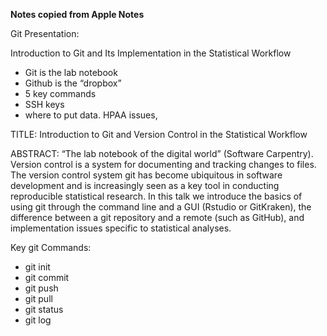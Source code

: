 

**Notes copied from Apple Notes**

Git Presentation:

Introduction to Git and Its Implementation in the Statistical Workflow

- Git is the lab notebook
- Github is the “dropbox”
- 5 key commands
- SSH keys
- where to put data. HPAA issues, 



TITLE: Introduction to Git and Version Control in the Statistical Workflow

ABSTRACT: 
  “The lab notebook of the digital world” (Software Carpentry).  Version
  control is a system for documenting and tracking changes to files. The
  version control system git has become ubiquitous in software development and
  is increasingly seen as a key tool in conducting reproducible statistical
  research.  In this talk we introduce the basics of using git through the
  command line and a GUI (Rstudio or GitKraken), the difference between a git
  repository and a remote (such as GitHub), and implementation issues specific
  to statistical analyses. 

Key git Commands:
- git init
- git commit
- git push 
- git pull
- git status
- git log

